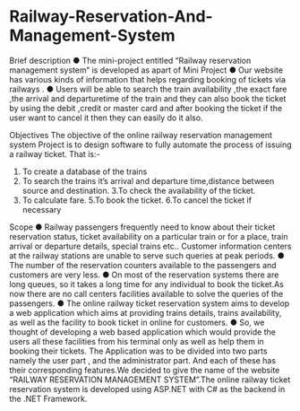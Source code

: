 # Railway-Reservation-And-Management-System
Brief description
● The mini-project entitled “Railway reservation management system“ is developed as apart
of Mini Project
● Our website has various kinds of information that helps regarding booking of tickets via
railways .
● Users will be able to search the train availability ,the exact fare ,the arrival and
departuretime of the train and they can also book the ticket by using the debit ,credit
or master card and after booking the ticket if the user want to cancel it then they can
easily do it also.

Objectives
The objective of the online railway reservation management system
Project is to design software to fully automate the process of issuing a railway ticket.
That is:-
1. To create a database of the trains
2. To search the trains it’s arrival and departure time,distance between source and
destination.
3.To check the availability of the ticket.
4. To calculate fare.
5.To book the ticket.
6.To cancel the ticket if necessary

 Scope
● Railway passengers frequently need to know about their ticket reservation status,
ticket availability on a particular train or for a place, train arrival or departure details,
special trains etc.. Customer information centers at the railway stations are unable to
serve such queries at peak periods.
● The number of the reservation counters available to the passengers and customers are very
less.
● On most of the reservation systems there are long queues, so it takes a long time for
any individual to book the ticket.As now there are no call centers facilities available
to solve the queries of the passengers.
● The online railway ticket reservation system aims to develop a web application which aims
at providing trains details, trains availability, as well as the facility to book ticket in online
for customers.
● So, we thought of developing a web based application which would provide the users all
these facilities from his terminal only as well as help them in booking their tickets. The
Application was to be divided into two parts namely the user part , and the administrator
part. And each of these has their corresponding features.We decided to give the name of the
website “RAILWAY RESERVATION MANAGEMENT SYSTEM”.The online railway
ticket reservation system is developed using ASP.NET with C# as the backend in the .NET
Framework.
